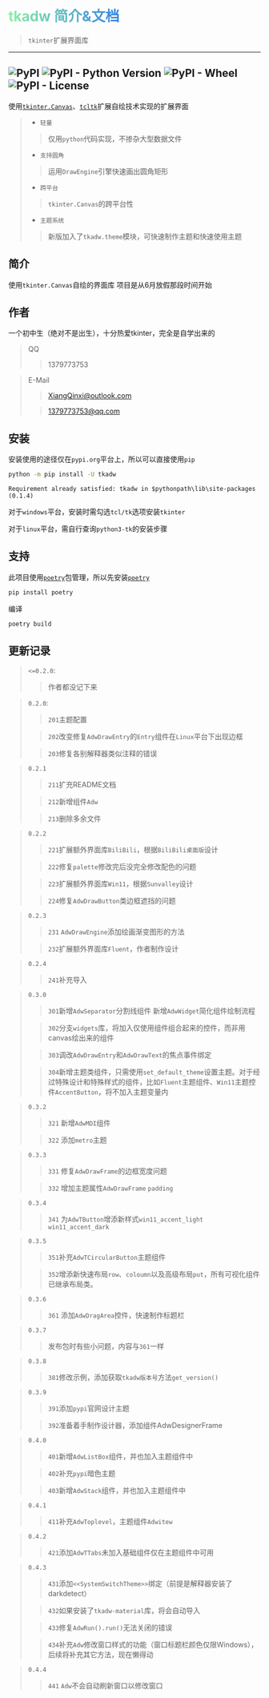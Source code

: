 # <span style="background: linear-gradient(to right, #8FF0A4, #3584E4); -webkit-background-clip: text; -webkit-text-fill-color: transparent;">tkadw 简介&文档</span>




> `tkinter`扩展界面库

---

![PyPI](https://img.shields.io/pypi/v/tkadw?logo=python&logoColor=white&label=Version&labelColor=black&color=blue&link=https%3A%2F%2Ftest.pypi.org%2Fproject%2Ftkadw%2F)
![PyPI - Python Version](https://img.shields.io/pypi/pyversions/tkadw?logo=python&logoColor=white&label=Support%20interpreter&labelColor=black)
![PyPI - Wheel](https://img.shields.io/pypi/wheel/tkadw?logo=python&logoColor=white&label=Support%20wheel&labelColor=black&color=blue)
![PyPI - License](https://img.shields.io/pypi/l/tkadw?logo=python&logoColor=white&label=License&labelColor=black&color=blue)
---

使用[`tkinter.Canvas`](https://tkdocs.com/tutorial/canvas.html)、[`tcltk`](https://wiki.tcl-lang.org/)扩展自绘技术实现的扩展界面

> - `轻量`
>> 仅用`python`代码实现，不掺杂大型数据文件
> - `支持圆角`
>> 运用`DrawEngine`引擎快速画出圆角矩形
> - `跨平台`
>> `tkinter.Canvas`的跨平台性
> - `主题系统`
>>  新版加入了`tkadw.theme`模块，可快速制作主题和快速使用主题


## 简介
使用`tkinter.Canvas`自绘的界面库
项目是从6月放假那段时间开始


## 作者
一个初中生（绝对不是出生），十分热爱tkinter，完全是自学出来的

> QQ
>> 1379773753

> E-Mail
>> XiangQinxi@outlook.com
> 
>> 1379773753@qq.com
        


## 安装
安装使用的途径仅在`pypi.org`平台上，所以可以直接使用`pip`
```bash
python -m pip install -U tkadw
```
`Requirement already satisfied: tkadw in $pythonpath\lib\site-packages (0.1.4)`

对于`windows`平台，安装时需勾选`tcl/tk`选项安装`tkinter`

对于`linux`平台，需自行查询`python3-tk`的安装步骤


## 支持
此项目使用[`poetry`](https://python-poetry.org/docs/)包管理，所以先安装[`poetry`](https://python-poetry.org/docs/)
```bash
pip install poetry
```
编译
```bash
poetry build
```

## 更新记录
> `<=0.2.0`:
>> 作者都没记下来

> `0.2.0`:
>> `201`主题配置
> 
>> `202`改变修复`AdwDrawEntry`的`Entry`组件在`Linux`平台下出现边框
> 
>> `203`修复各别解释器类似注释的错误

> `0.2.1`
>> `211`扩充README文档
>
>> `212`新增组件`Adw`
> 
>> `213`删除多余文件

> `0.2.2` 
>> `221`扩展额外界面库`BiliBili`，根据`BiliBili桌面版`设计
> 
>> `222`修复`palette`修改完后没完全修改配色的问题
> 
>> `223`扩展额外界面库`Win11`，根据`Sunvalley`设计
> 
>> `224`修复`AdwDrawButton`类边框遮挡的问题

> `0.2.3`
>> `231` `AdwDrawEngine`添加绘画渐变图形的方法
> 
>> `232`扩展额外界面库`Fluent`，作者制作设计

> `0.2.4`
>> `241`补充导入

> `0.3.0`
>> `301`新增`AdwSeparator`分割线组件 新增`AdwWidget`简化组件绘制流程
> 
>> `302`分支`widgets`库，将加入仅使用组件组合起来的控件，而非用canvas绘出来的组件
> 
>> `303`调改`AdwDrawEntry`和`AdwDrawText`的焦点事件绑定
> 
>> `304`新增主题类组件，只需使用`set_default_theme`设置主题。对于经过特殊设计和特殊样式的组件，比如`Fluent`主题组件、`Win11`主题控件`AccentButton`，将不加入主题变量内

> `0.3.2`
>> `321` 新增`AdwMDI`组件
> 
>> `322` 添加`metro`主题

> `0.3.3`
>> `331` 修复`AdwDrawFrame`的边框宽度问题
> 
>> `332` 增加主题属性`AdwDrawFrame` `padding`

> `0.3.4`
>> `341` 为`AdwTButton`增添新样式`win11_accent_light` `win11_accent_dark`

> `0.3.5`
>> `351`补充`AdwTCircularButton`主题组件
> 
>> `352`增添新快速布局`row`、`coloumn`以及高级布局`put`，所有可视化组件已继承布局类。

> `0.3.6`
>> `361` 添加`AdwDragArea`控件，快速制作标题栏

> `0.3.7`
>> 发布包时有些小问题，内容与`361`一样

> `0.3.8`
>> `381`修改示例，添加获取`tkadw版本号`方法`get_version()`

> `0.3.9`
>> `391`添加`pypi`官网设计主题
> 
>> `392`准备着手制作设计器，添加组件AdwDesignerFrame

> `0.4.0`
>> `401`新增`AdwListBox`组件，并也加入主题组件中
>
>> `402`补充`pypi`暗色主题
> 
>> `403`新增`AdwStack`组件，并也加入主题组件中

> `0.4.1`
>> `411`补充`AdwToplevel`，主题组件`Adwitew`

> `0.4.2`
>> `421`添加`AdwTTabs`未加入基础组件仅在主题组件中可用

> `0.4.3`
>> `431`添加`<<SystemSwitchTheme>>`绑定（前提是解释器安装了darkdetect）
>
>> `432`如果安装了`tkadw-material`库，将会自动导入
>
>> `433`修复`AdwRun().run()`无法关闭的错误
> 
>> `434`补充`Adw`修改窗口样式的功能（窗口标题栏颜色仅限Windows），后续将补充其它方法，现在懒得动

> `0.4.4`
>> `441` `Adw`不会自动刷新窗口以修改窗口